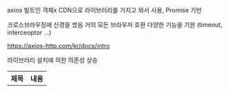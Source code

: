 axios
빌트인 객체x
CDN으로 라이브러리를 가지고 와서 사용, Promise 기반

크로스브라우징에 신경을 썼음 거의 모든 브라우저 호환
다양한 기능을 기원 (timeout, interceoptor ...)

https://axios-http.com/kr/docs/intro

라이브러리 설치에 의한 의존성 상승

<!DOCTYPE html>
<html lang="en">
<head>
    <meta charset="UTF-8">
    <meta http-equiv="X-UA-Compatible" content="IE=edge">
    <meta name="viewport" content="width=device-width, initial-scale=1.0">
    <script src="https://cdn.jsdelivr.net/npm/axios/dist/axios.min.js"></script>
    <title>Document</title>
</head>
<body>
    <table>
        <tr>
            <th>제목</th>
            <th>내용</th>
        </tr>
    </table>
    <script>
        const BACKEND_URL = 'https://123.coms';

        const errorHandle = async (message, status) => {
            switch(status){
                case 404:
                    alert('페이지를 찾을 수 없습니다');
                    location.href = './404.html'
            }
        }

        const loadPosts = async () => {
            try{
                // const result = await axios(BAKEND_URL, {
                //     method: "GET"
                // })
                const result = await axios.get(BACKEND_URL)
                const ten_result =  result.data.slice(0,10);
                const $table = document.querySelector('table');


                //1
                const posts = ten_result.map((post) => `
                    <tr>
                        <td>${post.title}</td>
                        <td>${post.body}</td>
                    </tr>
                `).join("")
                console.log(posts)
                $table.insertAdjacentHTML('beforeend', posts)

                //2
                $table.innerHTML += posts

                //3
                for(let post of ten_result){
                    const tr = document.createElement('tr') // <tr></tr>
                    tr.innerHTML = `
                        <td>${post.title}</td>
                        <td>${post.body}</td>
                    `

                    $table.append(tr)
                    // append 사용가능 매개변수에는 elment가 들어가야만함
                    // 그러나 위의 posts는 string
                }

            }catch(err){
                console.log(err)
                errorHandle(err.message, err.response.status)
            }
        }
        loadPosts()
        /*
        axios -> backendUrl request -> response
        axios config / dev tools network tab -- debug
        */
    </script>

</body>
</html>

404

<!DOCTYPE html>
<html lang="en">
<head>
    <meta charset="UTF-8">
    <meta http-equiv="X-UA-Compatible" content="IE=edge">
    <meta name="viewport" content="width=device-width, initial-scale=1.0">
    <title>페이지를 찾을 수 없습니다</title>
</head>
<body>
    <h1>404</h1>
    <h4>페이지를 찾을 수 없습니다</h4>
    <button>HOME</button>
</body>
</html>
